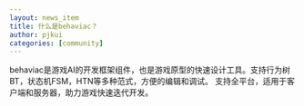 ```yaml
---
layout: news_item
title: 什么是behaviac？
author: pjkui
categories: [community]
---
```


behaviac是游戏AI的开发框架组件，也是游戏原型的快速设计工具。支持行为树BT，状态机FSM，HTN等多种范式，方便的编辑和调试。
支持全平台，适用于客户端和服务器，助力游戏快速迭代开发。